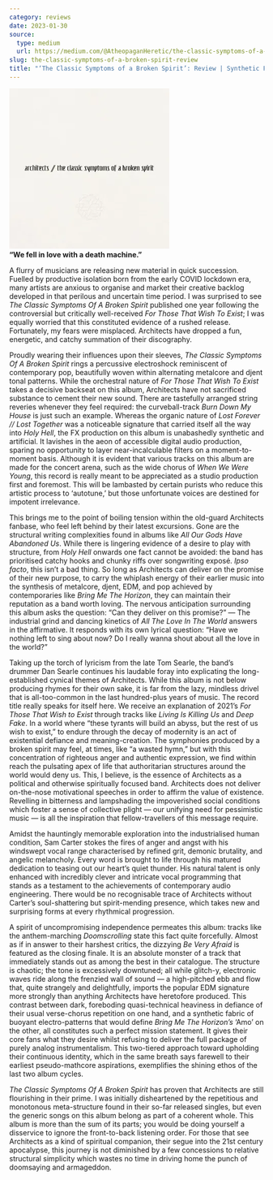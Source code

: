 ```yaml
---
category: reviews
date: 2023-01-30
source:
  type: medium
  url: https://medium.com/@AtheopaganHeretic/the-classic-symptoms-of-a-broken-spirit-review-bced7628fc20
slug: the-classic-symptoms-of-a-broken-spirit-review
title: "‘The Classic Symptoms of a Broken Spirit’: Review | Synthetic Frenzy"
---
```


![](1_g0zTF9J7Oj4vQYk55oUhFg.webp)  
**“We fell in love with a death machine.”**

A flurry of musicians are releasing new material in quick succession. Fuelled by productive isolation born from the early COVID lockdown era, many artists are anxious to organise and market their creative backlog developed in that perilous and uncertain time period. I was surprised to see *The Classic Symptoms Of A Broken Spirit* published one year following the controversial but critically well-received *For Those That Wish To Exist*; I was equally worried that this constituted evidence of a rushed release. Fortunately, my fears were misplaced. Architects have dropped a fun, energetic, and catchy summation of their discography.

Proudly wearing their influences upon their sleeves, *The Classic Symptoms Of A Broken Spirit* rings a percussive electroshock reminiscent of contemporary pop, beautifully woven within alternating metalcore and djent tonal patterns. While the orchestral nature of *For Those That Wish To Exist* takes a decisive backseat on this album, Architects have not sacrificed substance to cement their new sound. There are tastefully arranged string reveries whenever they feel required: the curveball-track *Burn Down My House* is just such an example. Whereas the organic nature of *Lost Forever // Lost Together* was a noticeable signature that carried itself all the way into *Holy Hell*, the FX production on this album is unabashedly synthetic and artificial. It lavishes in the aeon of accessible digital audio production, sparing no opportunity to layer near-incalculable filters on a moment-to-moment basis. Although it is evident that various tracks on this album are made for the concert arena, such as the wide chorus of *When We Were Young*, this record is really meant to be appreciated as a studio production first and foremost. This will be lambasted by certain purists who reduce this artistic process to ‘autotune,’ but those unfortunate voices are destined for impotent irrelevance.

This brings me to the point of boiling tension within the old-guard Architects fanbase, who feel left behind by their latest excursions. Gone are the structural writing complexities found in albums like *All Our Gods Have Abandoned Us*. While there is lingering evidence of a desire to play with structure, from *Holy Hell* onwards one fact cannot be avoided: the band has prioritised catchy hooks and chunky riffs over songwriting exposé. *Ipso facto*, this isn’t a bad thing. So long as Architects can deliver on the promise of their new purpose, to carry the whiplash energy of their earlier music into the synthesis of metalcore, djent, EDM, and pop achieved by contemporaries like *Bring Me The Horizon*, they can maintain their reputation as a band worth loving. The nervous anticipation surrounding this album asks the question: “Can they deliver on this promise?” — The industrial grind and dancing kinetics of *All The Love In The World* answers in the affirmative. It responds with its own lyrical question: “Have we nothing left to sing about now? Do I really wanna shout about all the love in the world?”

Taking up the torch of lyricism from the late Tom Searle, the band’s drummer Dan Searle continues his laudable foray into explicating the long-established cynical themes of Architects. While this album is not below producing rhymes for their own sake, it is far from the lazy, mindless drivel that is all-too-common in the last hundred-plus years of music. The record title really speaks for itself here. We receive an explanation of 2021’s *For Those That Wish to Exist* through tracks like *Living Is Killing Us* and *Deep Fake*. In a world where “these tyrants will build an abyss, but the rest of us wish to exist,” to endure through the decay of modernity is an act of existential defiance and meaning-creation. The symphonies produced by a broken spirit may feel, at times, like “a wasted hymn,” but with this concentration of righteous anger and authentic expression, we find within reach the pulsating apex of life that authoritarian structures around the world would deny us. This, I believe, is the essence of Architects as a political and otherwise spiritually focused band. Architects does not deliver on-the-nose motivational speeches in order to affirm the value of existence. Revelling in bitterness and lampshading the impoverished social conditions which foster a sense of collective plight — our unifying need for pessimistic music — is all the inspiration that fellow-travellers of this message require.

Amidst the hauntingly memorable exploration into the industrialised human condition, Sam Carter stokes the fires of anger and angst with his windswept vocal range characterised by refined grit, demonic brutality, and angelic melancholy. Every word is brought to life through his matured dedication to teasing out our heart’s quiet thunder. His natural talent is only enhanced with incredibly clever and intricate vocal programming that stands as a testament to the achievements of contemporary audio engineering. There would be no recognisable trace of Architects without Carter’s soul-shattering but spirit-mending presence, which takes new and surprising forms at every rhythmical progression.

A spirit of uncompromising independence permeates this album: tracks like the anthem-marching *Doomscrolling* state this fact quite forcefully. Almost as if in answer to their harshest critics, the dizzying *Be Very Afraid* is featured as the closing finale. It is an absolute monster of a track that immediately stands out as among the best in their catalogue. The structure is chaotic; the tone is excessively downtuned; all while glitch-y, electronic waves ride along the frenzied wall of sound — a high-pitched ebb and flow that, quite strangely and delightfully, imports the popular EDM signature more strongly than anything Architects have heretofore produced. This contrast between dark, foreboding quasi-technical heaviness in defiance of their usual verse-chorus repetition on one hand, and a synthetic fabric of buoyant electro-patterns that would define *Bring Me The Horizon’s* ‘Amo’ on the other, all constitutes such a perfect mission statement. It gives their core fans what they desire whilst refusing to deliver the full package of purely analog instrumentalism. This two-tiered approach toward upholding their continuous identity, which in the same breath says farewell to their earliest pseudo-mathcore aspirations, exemplifies the shining ethos of the last two album cycles.

*The Classic Symptoms Of A Broken Spirit* has proven that Architects are still flourishing in their prime. I was initially disheartened by the repetitious and monotonous meta-structure found in their so-far released singles, but even the generic songs on this album belong as part of a coherent whole. This album is more than the sum of its parts; you would be doing yourself a disservice to ignore the front-to-back listening order. For those that see Architects as a kind of spiritual companion, their segue into the 21st century apocalypse, this journey is not diminished by a few concessions to relative structural simplicity which wastes no time in driving home the punch of doomsaying and armageddon.
